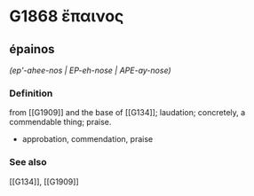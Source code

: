 # G1868 ἔπαινος

## épainos

_(ep'-ahee-nos | EP-eh-nose | APE-ay-nose)_

### Definition

from [[G1909]] and the base of [[G134]]; laudation; concretely, a commendable thing; praise.

- approbation, commendation, praise

### See also

[[G134]], [[G1909]]

